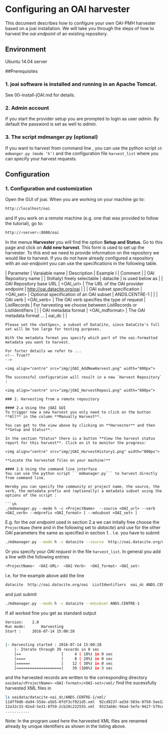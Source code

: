 # Configuring an OAI harvester
This document describes how to configure your own OAI-PMH harvester based on a joai installation.
We will take you through the steps of how to harvest the *oai endpoint* of an existing repository.

## Environment
Ubuntu 14.04 server

##Prerequisites
### 1. joai software is installed and running in an Apache Tomcat.
See 00-install-jOAI.md for details.
### 2. Admin account
If you start the provider setup you are prompted to login as user *admin*. By default the password is set as well to *admin*.
<!-- Is this true ??
Describe how to change the password !!!
By default there is no password asked. Everyone can access the server via the GUI
--> 
### 3. The script mdmanger.py (optional)
If you want to harvest from command line , you can use the python script ```sh mdmanger.py (mode ‘h’)``` and the configuration file ```harvest_list``` where you can specify your harvest requests. 

 

## Configuration
### 1. Configuration and customization
Open the GUI of joai. When you are working on your machine go to: 
```sh 
http://localhost/oai
``` 
and
If you work on a remote machine (e.g. one that was provided to follow the tutorial), go to:
```sh
http://<server>:8080/oai
```

In the menue **Harvester** you will find the option **Setup and Status**. 
Go to this page and click on **Add new harvest**. 
This form is used to set up the harvester. To this end we need to provide 
information on the repository we would like to harvest. If you do not have already 
configured a repository with an *oai-endpoint* you can use the specifications in the following table.

| Parameter | Varaiable name | Description | Example I | Comment |
| OAI Repository name | <ProjectName> | (Initialy) freely selectable | datacite | is used below as <ProjectName> |
| OAI Repository base URL | <OAI_url> | The URL of the OAI provider endpoint | http://oai.datacite.org/oai | |
| OAI subset specification | <OAI_set> | Optional specification of an OAI subset | ANDS.CENTRE-1 | |
| OAI verb | <OAI_verb> | The OAI verb specifies the type of request | ListRecords | For harvesting we choose between ListRecords or ListIdentifiers | |
| OAI metadata format | <OAI_mdformat> | The OAI metadata format ... | oai_dc | |
``` 
Please set the <SetSpec>, a subset of DataCite, since DataCite's full set will be too large for testing purposes.

With the metadata format you specify which part of the oai-formatted metadata you want to harvest.

For furter details we refer to ...
<!-- True??
-->

<img align="centre" src="img/jOAI_AddNewHarvest.png" width="800px">

The successful configuration will result in a new `Harvest Repository` :

<img align="centre" src="img/jOAI_HarvestRepos1.png" width="800px">

### 2. Harvesting from a remote repository

#### 2.a Using the jOAI GUI
To trigger now a new harvest you only need to click on the button **All** in the column **Manually Harvest**.

You can get to the view above by clicking on **Harvester** and then **Setup and Status**.

In the section *Status* there is a button **View the harvest status report for this harvest**. Click on it to monitor the progress:

<img align="centre" src="img/jOAI_HarvestHistory1.png" width="800px">

**Locate the harvested files on your machine!**

#### 2.b Using the command line interface
You can use the python script ```mdmanager.py``` to harvest directly from command line.

Hereby you can specify the community or project name, the source, the verb, the metadata prefix and (optionally) a metadata subset using the options of the script : 

```sh
./mdmanager.py --mode h -c <ProjectName>  --source <OAI_url> --verb <OAI_verb> --mdprefix <OAI_format> [ --mdsubset <OAI_set> ]
```

E.g. for the *oai endpoint* used in section 2.a we can initally free choose the `ProjectName` (here and in the following set to *datacite*) and use for the other OAI parameters the same as specified in section 1. . I.e. you have to submit

```sh
./mdmanager.py --mode h -c datacite --source  http://oai.datacite.org/oai --verb ListRecords --mdprefix oai_dc --mdsubset ANDS.CENTRE-1
```
 
Or you specify your *OAI request* in the file ```harvest_list```.
In general you add a line with the following entries
```sh
<ProjectName>  <OAI-URL>  <OAI-Verb>  <OAI_format> <OAI_set>
```

I.e. for the example above add the line

```sh
datacite  http://oai.datacite.org/oai  ListIdentifiers  oai_dc ANDS.CENTRE-1
```

and just submit 
```sh
./mdmanager.py --mode h -c datacite --mdsubset ANDS.CENTRE-1
```

If all worked fine you get as standard output


```sh
Version:  	2.0
Run mode:   	Harvesting
Start : 	2016-07-14 15:00:28


|- Harvesting started : 2016-07-14 15:00:28
	|- Iterate through 39 records in 0 sec
	[==                  ]     4 ( 10%) in 0 sec
	[====                ]     8 ( 20%) in 0 sec
	[======              ]    12 ( 30%) in 0 sec
	[====================]    39 (100%) in 3 sec
```

and the harvested records are written to the corresponding directory ```oaidata/<ProjectName>-<OAI-format>/<OAI-set>/xml/``` find the sucessfully harvested XML files in

```sh
ls oaidata/datacite-oai_dc/ANDS.CENTRE-1/xml/
11dff0d6-da94-55de-a5b5-0fdf3cf921d5.xml  92cd9237-ad3d-503e-8750-5ee326e48d9b.xml
12a32c33-02ed-5e31-8f59-2cb28c222555.xml  9323ab8c-94ad-5efe-9427-579ce3dd28ae.xml
...........
```

Note: In the program used here the harvested XML files are renamed already by unique identifiers as shown in the listing above.
